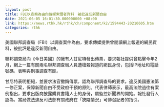 ```yaml
---
layout: post
title: FBI以查案為由向傳媒索讀者資料　被批違反新聞自由
date: 2021-06-05 16:01:30.000000000 +08:00
link: https://news.rthk.hk/rthk/ch/component/k2/1594443-20210605.htm
categories: rthk
---
```


美國聯邦調查局（FBI）以調查案件為由，要求傳媒提供曾閱讀網上報道的網民資料，被批評是違反新聞自由。

聯邦調查局向《今日美國》的擁有人甘尼特發出傳票，要求報社提供曾點擊今年2月，網上一篇有關兩名聯邦調查局人員遭槍殺報道的網民身份，包括IP地址和電話號碼，表明與刑事調查有關。

甘尼特表明拒絕，並要求法官撤銷傳票，認為聯邦調查局的要求，違反美國憲法第一修正案，保障新聞自由不受政府干預的原則。代表律師表示，最高法院過往有案例指出，要求出版商披露購買書籍人士的身份，屬監控新聞界的開始。報社發行人認為，當局做法違反司法部有關政府在「狹隘情況」可傳召記者的指引。
